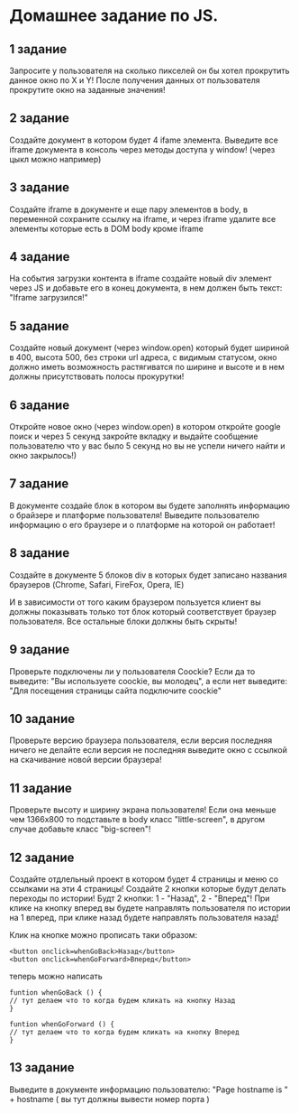 
# Домашнее задание по JS.

## 1 задание

Запросите у пользователя на сколько пикселей он бы хотел прокрутить данное окно по X и Y! После получения данных от пользователя прокрутите окно на заданные значения!

## 2 задание

Создайте документ в котором будет 4 ifame элемента. Выведите все iframe документа в консоль через методы доступа у window! (через цыкл можно например)

## 3 задание

Создайте iframe в документе и еще пару элементов в body, в переменной сохраните ссылку на iframe, и через iframe удалите все элементы которые есть в DOM body кроме iframe 

## 4 задание

На события загрузки контента в iframe создайте новый div элемент через JS и добавьте его в конец документа, в нем должен быть текст: "Iframe загрузился!"

## 5 задание

Создайте новый документ (через window.open) который будет шириной в 400, высота 500, без строки url адреса, с видимым статусом, окно должно иметь возможность растягиватся по ширине и высоте и в нем должны присутствовать полосы прокурутки!

## 6 задание

Откройте новое окно (через window.open) в котором откройте google поиск и через 5 секунд закройте вкладку и выдайте сообщение пользователю что у вас было 5 секунд но вы не успели ничего найти и окно закрылось!)

## 7 задание

В документе создайе блок в котором вы будете заполнять информацию о брайзере и платформе пользователя! Выведите пользователю информацию о его браузере и о платформе на которой он работает!

## 8 задание

Создайте в документе 5 блоков div в которых будет записано названия браузеров (Chrome, Safari, FireFox, Opera, IE)

И в зависимости от того каким браузером пользуется клиент вы должны показывать только тот блок который соответствует браузер пользователя. Все остальные блоки должны быть скрыты!

## 9 задание

Проверьте подключены ли у пользователя Coockie? Если да то выведите: "Вы используете coockie, вы молодец", а если нет выведите: "Для посещения страницы сайта подключите coockie"

## 10 задание

Проверьте версию браузера пользователя, если версия последняя ничего не делайте если версия не последняя выведите окно с ссылкой на скачивание новой версии браузера!

## 11 задание

Проверьте высоту и ширину экрана пользователя! Если она меньше чем 1366х800 то подставьте в body класс "little-screen", в другом случае добавьте класс "big-screen"!

## 12 задание

Создайте отдлельный проект в котором будет 4 страницы и меню со ссылками на эти 4 страницы! Создайте 2 кнопки которые будут делать переходы по истории! Будт 2 кнопки: 1 - "Назад", 2 - "Вперед"! При клике на кнопку вперед вы будете направлять пользователя по истории на 1 вперед, при клике назад будете направлять пользователя назад! 

Клик на кнопке можно прописать таки образом:

```
<button onclick=whenGoBack>Назад</button>
<button onclick=whenGoForward>Вперед</button>
```

теперь можно написать 

```
funtion whenGoBack () {
// тут делаем что то когда будем кликать на кнопку Назад
}

funtion whenGoForward () {
// тут делаем что то когда будем кликать на кнопку Вперед
}
```

## 13 задание

Выведите в документе информацию пользователю: "Page hostname is " + hostname ( вы тут должны вывести номер порта )
